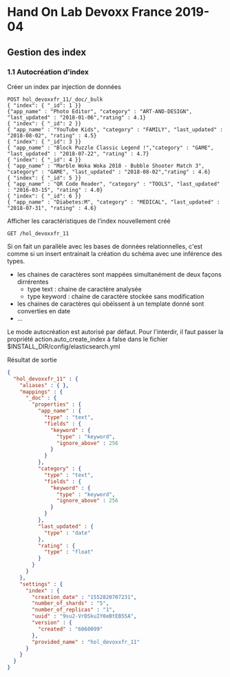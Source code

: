 # Hand On Lab Devoxx France 2019-04
## Gestion des index
### 1.1 Autocréation d’index

Créer un index par injection de données
```shell
POST hol_devoxxfr_11/_doc/_bulk
{ "index": { "_id": 1 }}
{"app_name" : "Photo Editor", "category" : "ART-AND-DESIGN", "last_updated" : "2018-01-06","rating" : 4.1}
{ "index": { "_id": 2 }}
{ "app_name" : "YouTube Kids", "category" : "FAMILY", "last_updated" : "2018-08-02", "rating" : 4.5}
{ "index": { "_id": 3 }}      
{ "app_name" : "Block Puzzle Classic Legend !","category" : "GAME", "last_updated" : "2018-07-22", "rating" : 4.7}
{ "index": { "_id": 4 }}      
{ "app_name" : "Marble Woka Woka 2018 - Bubble Shooter Match 3", "category" : "GAME", "last_updated" : "2018-08-02","rating" : 4.6}
{ "index": { "_id": 5 }}      
{ "app_name" : "QR Code Reader", "category" : "TOOLS", "last_updated" : "2016-03-15", "rating" : 4.0}
{ "index": { "_id": 6 }}      
{ "app_name" : "Diabetes:M", "category" : "MEDICAL", "last_updated" : "2018-07-31", "rating" : 4.6}
```


Afficher les caractéristiques de l’index nouvellement créé
```shell
GET /hol_devoxxfr_11
```

Si on fait un parallèle avec les bases de données relationnelles, c'est comme si un insert entrainait la création du schéma avec une inférence des types.
* les chaines de caractères sont mappées simultanément de deux façons dirrérentes
    * type text : chaine de caractère analysée
    * type keyword : chaine de caractère stockée sans modification
* les chaines de caractères qui obéïssent à un template donné sont converties en date
* ... 

Le mode autocréation est autorisé par défaut. Pour l'interdir, il faut passer la propriété action.auto_create_index à false dans le fichier $INSTALL_DIR/config/elasticsearch.yml


Résultat de sortie
```json
{
  "hol_devoxxfr_11" : {
    "aliases" : { },
    "mappings" : {
      "_doc" : {
        "properties" : {
          "app_name" : {
            "type" : "text",
            "fields" : {
              "keyword" : {
                "type" : "keyword",
                "ignore_above" : 256
              }
            }
          },
          "category" : {
            "type" : "text",
            "fields" : {
              "keyword" : {
                "type" : "keyword",
                "ignore_above" : 256
              }
            }
          },
          "last_updated" : {
            "type" : "date"
          },
          "rating" : {
            "type" : "float"
          }
        }
      }
    },
    "settings" : {
      "index" : {
        "creation_date" : "1552820707231",
        "number_of_shards" : "5",
        "number_of_replicas" : "1",
        "uuid" : "9su2-VrDSkuIY0eBtEB55A",
        "version" : {
          "created" : "6060099"
        },
        "provided_name" : "hol_devoxxfr_11"
      }
    }
  }
}
```